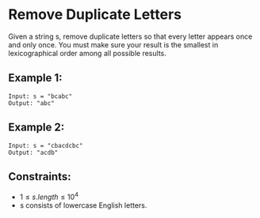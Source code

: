 # Remove Duplicate Letters

Given a string s, remove duplicate letters so that every letter appears once  
and only once. You must make sure your result is the smallest in  
lexicographical order among all possible results.

 

## Example 1:

    Input: s = "bcabc"
    Output: "abc"

## Example 2:

    Input: s = "cbacdcbc"
    Output: "acdb"

 

## Constraints:

* $1 \le s.length \le 10^4$
* s consists of lowercase English letters.
